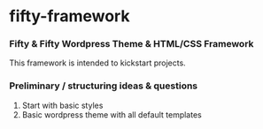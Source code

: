 fifty-framework
===============

### Fifty & Fifty Wordpress Theme & HTML/CSS Framework

This framework is intended to kickstart projects. 


### Preliminary / structuring ideas & questions


1. Start with basic styles
2. Basic wordpress theme with all default templates

